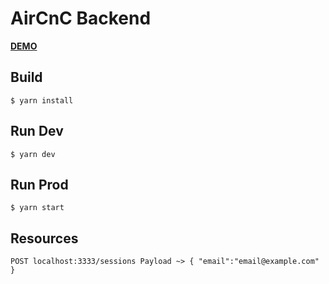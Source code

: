 # AirCnC Backend

[**DEMO**](https://aircnc-api-backend.herokuapp.com/)

## Build

```
$ yarn install
```

## Run Dev

```
$ yarn dev
```

## Run Prod

```
$ yarn start
```

## Resources

```
POST localhost:3333/sessions Payload ~> { "email":"email@example.com" }
```
